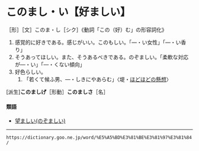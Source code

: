 # このまし・い【好ましい】

［形］［文］このま・し［シク］《動詞「この（好）む」の形容詞化》
1.  感覚的に好きである。感じがいい。このもしい。「―・い女性」「―・い香り」
2.  そうあってほしい。また、そうあるべきである。のぞましい。「柔軟な対応が―・い」「―・くない傾向」
3.  好色らしい。    
    1.  「若くて候ふ男、―・しきにやあらむ」〈堤・[ほどほどの懸想](https://dictionary.goo.ne.jp/word/%E5%A0%A4%E4%B8%AD%E7%B4%8D%E8%A8%80%E7%89%A9%E8%AA%9E/#jn-147720)〉
        

\[派生\]**このましげ**［形動］**このましさ**［名］

#### 類語

-   [望ましい(のぞましい)](https://dictionary.goo.ne.jp/word/%E6%9C%9B%E3%81%BE%E3%81%97%E3%81%84/#jn-171948)

---
`https://dictionary.goo.ne.jp/word/%E5%A5%BD%E3%81%BE%E3%81%97%E3%81%84/`